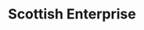 ---
schema: default
title: Scottish Enterprise
description: Non-departmental public body. Part of Scottish Government
logo: ''
type:
- Non-Departmental Public Body
portal_url: ''
org_url: http://www.scottish-enterprise.com/
twitter_handle: ScotEnt
wikidata_qid: Q7437711
wdtk_id: scottish_enterprise
---